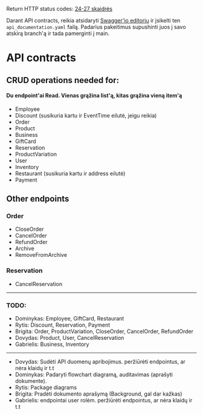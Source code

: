 Return HTTP status codes:
[24-27 skaidrės](https://emokymai.vu.lt/pluginfile.php/142940/mod_folder/content/0/PS_Design_L3_2024.pptx?forcedownload=1)

Darant API contracts, reikia atsidaryti [Swagger'io editorių](https://editor.swagger.io/) ir įsikelti ten ```api_documentation.yaml``` failą.
Padarius pakeitimus supushinti juos į savo atskirą branch'ą ir tada pamerginti į main.

# API contracts
## CRUD operations needed for:
#### Du endpoint'ai Read. Vienas grąžina list'ą, kitas grąžina vieną item'ą
- Employee
- Discount (susikuria kartu ir EventTime eilutė, jeigu reikia)
- Order
- Product
- Business
- GiftCard
- Reservation
- ProductVariation
- User
- Inventory
- Restaurant (susikuria kartu ir address eilutė)
- Payment


## Other endpoints
### Order
- CloseOrder
- CancelOrder
- RefundOrder
- Archive
- RemoveFromArchive

### Reservation
- CancelReservation

---
### TODO:

- Dominykas: Employee, GiftCard, Restaurant
- Rytis: Discount, Reservation, Payment
- Brigita: Order, ProductVariation, CloseOrder, CancelOrder, RefundOrder
- Dovydas: Product, User, CancelReservation
- Gabrielis: Business, Inventory

---
- Dovydas: Sudėti API duomenų apribojimus. peržiūrėti endpointus, ar nėra klaidų ir t.t
- Dominykas: Padaryti flowchart diagramą, auditavimas (aprašyti dokumente).
- Rytis: Package diagrams
- Brigita: Pradėti dokumento aprašymą (Background, gal dar kažkas)
- Gabrielis: endpointai user rolėm. peržiūrėti endpointus, ar nėra klaidų ir t.t

